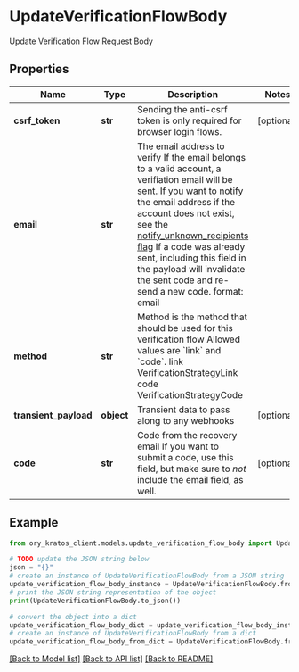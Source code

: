 # UpdateVerificationFlowBody

Update Verification Flow Request Body

## Properties

Name | Type | Description | Notes
------------ | ------------- | ------------- | -------------
**csrf_token** | **str** | Sending the anti-csrf token is only required for browser login flows. | [optional] 
**email** | **str** | The email address to verify  If the email belongs to a valid account, a verifiation email will be sent.  If you want to notify the email address if the account does not exist, see the [notify_unknown_recipients flag](https://www.ory.sh/docs/kratos/self-service/flows/verify-email-account-activation#attempted-verification-notifications)  If a code was already sent, including this field in the payload will invalidate the sent code and re-send a new code.  format: email | 
**method** | **str** | Method is the method that should be used for this verification flow  Allowed values are &#x60;link&#x60; and &#x60;code&#x60;. link VerificationStrategyLink code VerificationStrategyCode | 
**transient_payload** | **object** | Transient data to pass along to any webhooks | [optional] 
**code** | **str** | Code from the recovery email  If you want to submit a code, use this field, but make sure to _not_ include the email field, as well. | [optional] 

## Example

```python
from ory_kratos_client.models.update_verification_flow_body import UpdateVerificationFlowBody

# TODO update the JSON string below
json = "{}"
# create an instance of UpdateVerificationFlowBody from a JSON string
update_verification_flow_body_instance = UpdateVerificationFlowBody.from_json(json)
# print the JSON string representation of the object
print(UpdateVerificationFlowBody.to_json())

# convert the object into a dict
update_verification_flow_body_dict = update_verification_flow_body_instance.to_dict()
# create an instance of UpdateVerificationFlowBody from a dict
update_verification_flow_body_from_dict = UpdateVerificationFlowBody.from_dict(update_verification_flow_body_dict)
```
[[Back to Model list]](../README.md#documentation-for-models) [[Back to API list]](../README.md#documentation-for-api-endpoints) [[Back to README]](../README.md)



